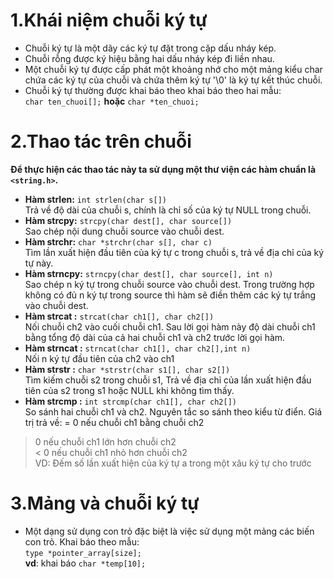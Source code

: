 # 1.Khái niệm chuỗi ký tự
* Chuỗi ký tự là một dãy các ký tự đặt trong cặp dấu nháy kép.  
* Chuỗi rỗng được ký hiệu bằng hai dấu nháy kép đi liền nhau.  
* Một chuỗi ký tự được cấp phát một khoảng nhớ cho một mảng kiểu char chứa các ký tự của chuỗi và chứa thêm ký tự '\0' là ký tự kết thúc chuỗi.
* Chuỗi ký tự thường được khai báo theo khai báo theo hai mẫu:  
`char ten_chuoi[];`	__hoặc__ `char *ten_chuoi;`  

# 2.Thao tác trên chuỗi
**Ðể thực hiện các thao tác  này ta sử dụng  một thư viện các hàm chuẩn là ``<string.h>``.**  
* **Hàm strlen:**   `int strlen(char s[])`  
	Trả về độ dài của chuỗi s, chính là chỉ số của ký tự NULL trong chuỗi.
* **Hàm strcpy:**     `strcpy(char dest[], char source[])`  
	Sao chép nội dung chuỗi source vào chuỗi dest.
* **Hàm strchr:**     `char *strchr(char s[], char c)`  
	Tìm lần xuất hiện đầu tiên của ký tự c trong chuỗi s, trả về địa chỉ của ký tự này.  
* **Hàm strncpy:** `strncpy(char dest[], char source[], int n)`  
	 Sao chép n ký tự trong  chuỗi source vào chuỗi dest. Trong trường hợp không có đủ n ký tự trong source thì hàm sẽ điền thêm các ký tự trắng vào chuỗi dest.
* **Hàm strcat :**  `strcat(char ch1[], char ch2[])`  
	Nối chuỗi ch2 vào cuối chuỗi ch1. Sau lời gọi hàm này độ dài chuỗi ch1 bằng tổng độ dài của cả hai chuỗi ch1 và ch2 trước lời gọi hàm.
* **Hàm strncat :** `strncat(char ch1[], char ch2[],int n)`  
	Nối n  ký tự đầu tiên của ch2 vào ch1
* **Hàm strstr :** `char *strstr(char s1[], char s2[])`  
	Tìm kiếm chuỗi s2 trong chuỗi s1, Trả về địa chỉ của lần xuất hiện đầu tiên của s2 trong s1 hoặc NULL khi không tìm thấy.
* **Hàm strcmp :** `int strcmp(char ch1[], char ch2[])`  
	So sánh hai chuỗi ch1 và ch2. Nguyên tắc so sánh theo kiểu từ điển. Giá trị trả về:
= 0 nếu chuỗi ch1 bằng chuỗi ch2  
> 0 nếu chuỗi ch1 lớn hơn chuỗi ch2  
< 0 nếu chuỗi ch1 nhỏ hơn chuỗi ch2  
VD: Đếm số lần xuất hiện của  ký tự a trong một xâu ký tự cho trước  

# 3.Mảng và chuỗi ký tự
* Một dạng sử dụng con trỏ đặc biệt là việc sử dụng một mảng các biến con trỏ. Khai báo theo mẫu:  
`type *pointer_array[size];`  
**vd**:  khai báo	`char *temp[10];`




